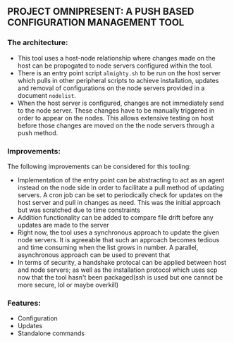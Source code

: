 ## PROJECT OMNIPRESENT: A PUSH BASED CONFIGURATION MANAGEMENT TOOL
### The architecture:
- This tool uses a host-node relationship where changes made on the host can be propogated to node servers configured within the tool.
- There is an entry point script `almighty.sh` to be run on the host server which pulls in other peripheral scripts to achieve installation, updates and removal of configurations on the node servers provided in a document `nodelist`.
- When the host server is configured, changes are not immediately send to the node server. These changes have to be manually triggered in order to appear on the nodes. This allows extensive testing on host before those changes are moved on the the node servers through a push method.

### Improvements:
The following improvements can be considered for this tooling:
- Implementation of the entry point can be abstracting to act as an agent instead on the node side in order to facilitate a pull method of updating servers. A cron job can be set to periodically check for updates on the host server and pull in changes as need. This was the initial approach but was scratched due to time constraints
- Addition functionality can be added to compare file drift before any updates are made to the server
- Right now, the tool uses a synchronous approach to update the given node servers. It is agreeable that such an approach becomes tedious and time consuming when the list grows in number. A parallel, asynchronous approach can be used to prevent that
- In terms of security, a handshake protocal can be applied between host and node servers; as well as the installation protocol which uses scp now that the tool hasn't been packaged(ssh is used but one cannot be more secure, lol or maybe overkill)

### Features:
- Configuration
- Updates
- Standalone commands

